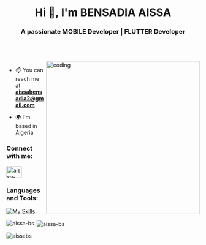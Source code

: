 <h1 align="center">Hi 👋, I'm BENSADIA AISSA </h1>
<h3 align="center">A passionate MOBILE Developer | FLUTTER Developer</h3>
</br>
</br>
</br>

<img align="right" alt="coding" width="400" src="https://user-images.githubusercontent.com/55389276/140866485-8fb1c876-9a8f-4d6a-98dc-08c4981eaf70.gif">


- 📫 You can reach me at **aissabensadia2@gmail.com**
  
- 🌍 I'm based in Algeria

<h3 align="left">Connect with me:</h3>
<p align="left">
<a href="https://dz.linkedin.com/in/aissa-bensadia-4864a8224" target="blank"><img align="center" src="https://raw.githubusercontent.com/rahuldkjain/github-profile-readme-generator/master/src/images/icons/Social/linked-in-alt.svg" alt="aissa-bensadia" height="30" width="40" /></a>
</p>

<h3 align="left">Languages and Tools:</h3>


[![My Skills](https://skillicons.dev/icons?i=py,js,flutter,dart,flask,git,github,gradle,graphql,html,ai,latex,mysql,nodejs,npm,postman,postgres,firebase,figma,css,docker,java,apollo,c,cpp,react,&theme=light)](https://skillicons.dev)
<p><img align="left" src="https://github-readme-stats.vercel.app/api/top-langs?username=aissa-bs&show_icons=true&locale=en&layout=compact" alt="aissa-bs" /></p>

<p>&nbsp;<img align="center" src="https://github-readme-stats.vercel.app/api?username=aissa-bs&show_icons=true&locale=en" alt="aissa-bs" /></p>

<p><img align="center" src="https://github-readme-streak-stats.herokuapp.com/?user=aissa-bs&" alt="aissabs" /></p>
